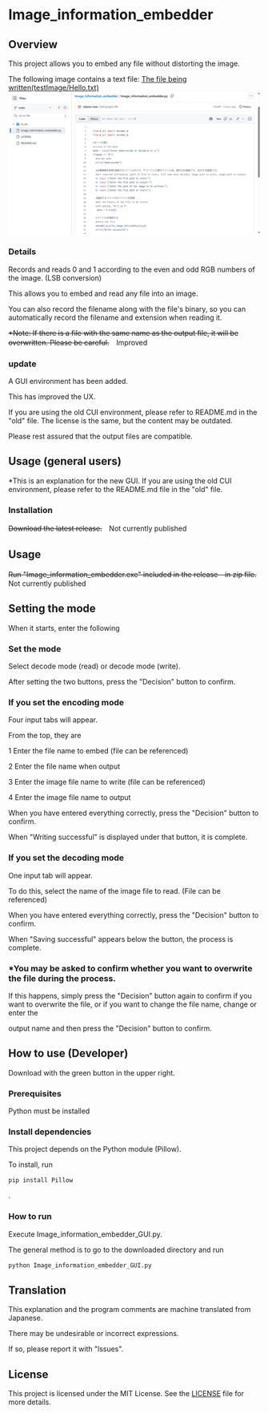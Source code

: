 # Image_information_embedder

## Overview
This project allows you to embed any file without distorting the image.

The following image contains a text file: [The file being written(testImage/Hello.txt)](testImage/Hello.txt)
![Image file with text written on it](testImage/test.png)
### Details
Records and reads 0 and 1 according to the even and odd RGB numbers of the image. (LSB conversion)

This allows you to embed and read any file into an image.

You can also record the filename along with the file's binary, so you can automatically record the filename and extension when reading it.

~~*Note: If there is a file with the same name as the output file, it will be overwritten. Please be careful.~~　Improved
### update
A GUI environment has been added.

This has improved the UX.

If you are using the old CUI environment, please refer to README.md in the "old" file. The license is the same, but the content may be outdated.

Please rest assured that the output files are compatible.
## Usage (general users)
*This is an explanation for the new GUI. If you are using the old CUI environment, please refer to the README.md file in the "old" file.
### Installation

~~Download the latest release.~~　Not currently published

## Usage
~~Run "Image_information_embedder.exe" included in the release　in zip file.~~　Not currently published

## Setting the mode

When it starts, enter the following

### Set the mode

Select decode mode (read) or decode mode (write).

After setting the two buttons, press the "Decision" button to confirm.

### If you set the encoding mode

Four input tabs will appear.

From the top, they are

1 Enter the file name to embed (file can be referenced)

2 Enter the file name when output

3 Enter the image file name to write (file can be referenced)

4 Enter the image file name to output

When you have entered everything correctly, press the "Decision" button to confirm.

When "Writing successful" is displayed under that button, it is complete.

### If you set the decoding mode

One input tab will appear.

To do this, select the name of the image file to read. (File can be referenced)

When you have entered everything correctly, press the "Decision" button to confirm.

When "Saving successful" appears below the button, the process is complete.

### *You may be asked to confirm whether you want to overwrite the file during the process.

If this happens, simply press the "Decision" button again to confirm if you want to overwrite the file, or if you want to change the file name, change or enter the 

output name and then press the "Decision" button to confirm.

## How to use (Developer)
Download with the green button in the upper right.
### Prerequisites
Python must be installed
### Install dependencies
This project depends on the Python module (Pillow).

To install, run

```sh
pip install Pillow
```

.
### How to run

Execute Image_information_embedder_GUI.py.

The general method is to go to the downloaded directory and run

```sh
python Image_information_embedder_GUI.py
```


## Translation

This explanation and the program comments are machine translated from Japanese.

There may be undesirable or incorrect expressions.

If so, please report it with "lssues".

## License

This project is licensed under the MIT License. See the [LICENSE](LICENSE) file for more details.
